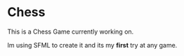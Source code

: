 # Chess
This is a Chess Game currently working on.

Im using SFML to create it and its my **first** try at any game.

